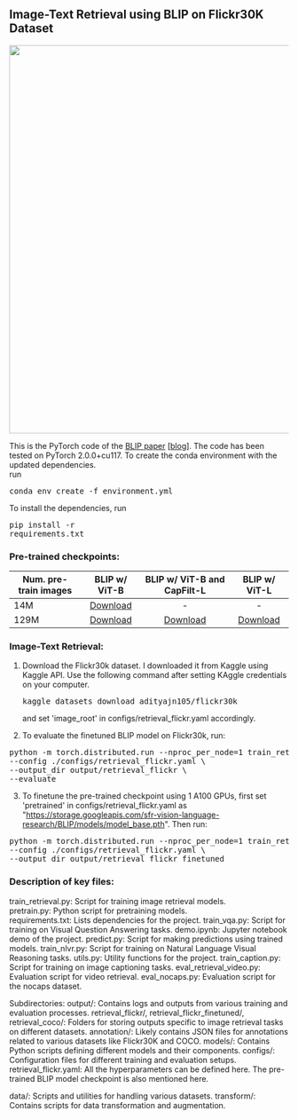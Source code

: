## Image-Text Retrieval using BLIP on Flickr30K Dataset




<img src="BLIP.gif" width="700">

This is the PyTorch code of the <a href="https://arxiv.org/abs/2201.12086">BLIP paper</a> [[blog](https://blog.salesforceairesearch.com/blip-bootstrapping-language-image-pretraining/)]. The code has been tested on PyTorch 2.0.0+cu117.
To create the conda environment with the updated dependencies. \
run <pre/>conda env create -f environment.yml </pre> 

To install the dependencies, run <pre/>pip install -r requirements.txt</pre> 




### Pre-trained checkpoints:
Num. pre-train images | BLIP w/ ViT-B | BLIP w/ ViT-B and CapFilt-L | BLIP w/ ViT-L 
--- | :---: | :---: | :---: 
14M | <a href="https://storage.googleapis.com/sfr-vision-language-research/BLIP/models/model_base_14M.pth">Download</a>| - | -
129M | <a href="https://storage.googleapis.com/sfr-vision-language-research/BLIP/models/model_base.pth">Download</a>| <a href="https://storage.googleapis.com/sfr-vision-language-research/BLIP/models/model_base_capfilt_large.pth">Download</a> | <a href="https://storage.googleapis.com/sfr-vision-language-research/BLIP/models/model_large.pth">Download</a>


### Image-Text Retrieval:
1. Download the Flickr30k dataset. 
I downloaded it from Kaggle using Kaggle API. 
Use the following command after setting KAggle credentials on your computer.
<pre/>kaggle datasets download adityajn105/flickr30k </pre> 
and set 'image_root' in configs/retrieval_flickr.yaml accordingly.

3. To evaluate the finetuned BLIP model on Flickr30k, run:
<pre>python -m torch.distributed.run --nproc_per_node=1 train_retrieval.py \
--config ./configs/retrieval_flickr.yaml \
--output_dir output/retrieval_flickr \
--evaluate</pre> 
3. To finetune the pre-trained checkpoint using 1 A100 GPUs, first set 'pretrained' in configs/retrieval_flickr.yaml as "https://storage.googleapis.com/sfr-vision-language-research/BLIP/models/model_base.pth". Then run:
<pre>python -m torch.distributed.run --nproc_per_node=1 train_retrieval.py \
--config ./configs/retrieval_flickr.yaml \
--output_dir output/retrieval_flickr_finetuned </pre> 

### Description of key files:
train_retrieval.py: Script for training image retrieval models.\
pretrain.py: Python script for pretraining models.\
requirements.txt: Lists dependencies for the project.
train_vqa.py: Script for training on Visual Question Answering tasks.
demo.ipynb: Jupyter notebook demo of the project.
predict.py: Script for making predictions using trained models.
train_nlvr.py: Script for training on Natural Language Visual Reasoning tasks.
utils.py: Utility functions for the project.
train_caption.py: Script for training on image captioning tasks.
eval_retrieval_video.py: Evaluation script for video retrieval.
eval_nocaps.py: Evaluation script for the nocaps dataset.

Subdirectories:
output/: Contains logs and outputs from various training and evaluation processes.
  retrieval_flickr/, retrieval_flickr_finetuned/, retrieval_coco/: Folders for storing outputs specific to image retrieval tasks on different datasets.
annotation/: Likely contains JSON files for annotations related to various datasets like Flickr30K and COCO.
models/: Contains Python scripts defining different models and their components.
configs/: Configuration files for different training and evaluation setups.
  retrieval_flickr.yaml: All the hyperparameters can be defined here. The pre-trained BLIP model checkpoint is also mentioned here. 

data/: Scripts and utilities for handling various datasets.
transform/: Contains scripts for data transformation and augmentation.



